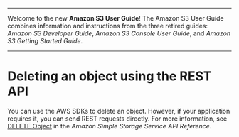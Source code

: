 --------

Welcome to the new **Amazon S3 User Guide**\! The Amazon S3 User Guide combines information and instructions from the three retired guides: *Amazon S3 Developer Guide*, *Amazon S3 Console User Guide*, and *Amazon S3 Getting Started Guide*\.

--------

# Deleting an object using the REST API<a name="DeletingAnObjectsUsingREST"></a>

You can use the AWS SDKs to delete an object\. However, if your application requires it, you can send REST requests directly\. For more information, see [DELETE Object](https://docs.aws.amazon.com/AmazonS3/latest/API/RESTObjectDELETE.html) in the *Amazon Simple Storage Service API Reference*\. 